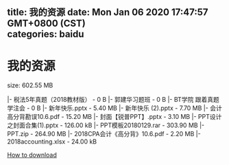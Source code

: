 
title: 我的资源
date: Mon Jan 06 2020 17:47:57 GMT+0800 (CST)    
categories: baidu
---

# 我的资源
size: 602.55 MB
 
 
|- 税法5年真题（2018教材版） - 0 B
|- 郭建华习题班 - 0 B
|- BT学院 跟着真题学注会 - 0 B
|- 新年快乐.pptx - 5.40 MB
|- 新年快乐 (2).pptx - 7.70 MB
|- 会计高分背勘误10.6.pdf - 15.20 MB
|- 封面【锐普PPT】.pptx - 3.10 MB
|- PPT设计之封面合集(1).pptx - 126.00 kB
|- PPT模板20180129.rar - 303.90 MB
|- PPT.zip - 264.90 MB
|- 2018CPA会计《高分背》10.6.pdf - 2.20 MB
|- 2018accounting.xlsx - 24.00 kB

[How to download](https://bpcam.bemobtrk.com/go/2ceec3aa-1ca2-46d6-b9ff-aaa5c184517c?jno=2930)